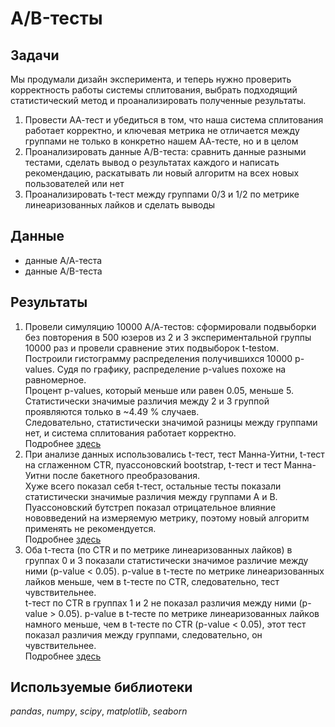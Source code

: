 # A/B-тесты

## Задачи

Мы продумали дизайн эксперимента, и теперь нужно проверить корректность работы системы сплитования, выбрать подходящий статистический метод и проанализировать полученные результаты.

1. Провести АА-тест и убедиться в том, что наша система сплитования работает корректно, и ключевая метрика не отличается между группами не только в конкретно нашем АА-тесте, но и в целом  
2. Проанализировать данные А/B-теста: сравнить данные разными тестами, сделать вывод о результатах каждого и написать рекомендацию, раскатывать ли новый алгоритм на всех новых пользователей или нет  
3. Проанализировать t-тест между группами 0/3 и 1/2 по метрике линеаризованных лайков и сделать выводы

## Данные

- данные А/А-теста
- данные A/B-теста

## Результаты

1. Провели симуляцию 10000 А/А-тестов: сформировали подвыборки без повторения в 500 юзеров из 2 и 3 экспериментальной группы 10000 раз и провели сравнение этих подвыборок t-testом.  
Построили гистограмму распределения получившихся 10000 p-values. Судя по графику, распределение p-values похоже на равномерное.  
Процент p-values, который меньше или равен 0.05, меньше 5. Статистически значимые различия между 2 и 3 группой проявляются только в ~4.49 % случаев.  
Следовательно, статистически значимой разницы между группами нет, и система сплитования работает корректно.  
Подробнее [здесь](https://github.com/allopachuk/study_projects/blob/main/%D0%BA%D1%83%D1%80%D1%81%20%D1%81%D0%B8%D0%BC%D1%83%D0%BB%D1%8F%D1%82%D0%BE%D1%80%20%D0%B0%D0%BD%D0%B0%D0%BB%D0%B8%D1%82%D0%B8%D0%BA%D0%B0/a-b_tests/1.%20%D0%BF%D1%80%D0%BE%D0%B2%D0%B5%D1%80%D0%BA%D0%B0%20%D1%81%D0%B8%D1%81%D1%82%D0%B5%D0%BC%D1%8B%20%D1%81%D0%BF%D0%BB%D0%B8%D1%82%D0%BE%D0%B2%D0%B0%D0%BD%D0%B8%D1%8F.ipynb)
2. При анализе данных использовались t-тест, тест Манна-Уитни, t-тест на сглаженном CTR, пуассоновский bootstrap, t-тест и тест Манна-Уитни после бакетного преобразования.  
Хуже всего показал себя t-тест, остальные тесты показали статистически значимые различия между группами A и B.  
Пуассоновский бутстреп показал отрицательное влияние нововведений на измеряемую метрику, поэтому новый алгоритм применять не рекомендуется.  
Подробнее [здесь](https://github.com/allopachuk/study_projects/blob/main/%D0%BA%D1%83%D1%80%D1%81%20%D1%81%D0%B8%D0%BC%D1%83%D0%BB%D1%8F%D1%82%D0%BE%D1%80%20%D0%B0%D0%BD%D0%B0%D0%BB%D0%B8%D1%82%D0%B8%D0%BA%D0%B0/a-b_tests/2.%20%D0%B0%D0%BD%D0%B0%D0%BB%D0%B8%D0%B7%20%D1%80%D0%B5%D0%B7%D1%83%D0%BB%D1%8C%D1%82%D0%B0%D1%82%D0%BE%D0%B2%20%D1%8D%D0%BA%D1%81%D0%BF%D0%B5%D1%80%D0%B8%D0%BC%D0%B5%D0%BD%D1%82%D0%B0.ipynb)
3. Оба t-теста (по CTR и по метрике линеаризованных лайков) в группах 0 и 3 показали статистически значимое различие между ними (p-value < 0.05). p-value в t-тесте по метрике линеаризованных лайков меньше, чем в t-тесте по CTR, следовательно, тест чувствительнее.  
t-тест по CTR в группах 1 и 2 не показал различия между ними (p-value > 0.05). p-value в t-тесте по метрике линеаризованных лайков намного меньше, чем в t-тесте по CTR (p-value < 0.05), этот тест показал различия между группами, следовательно, он чувствительнее.  
Подробнее [здесь](https://github.com/allopachuk/study_projects/blob/main/%D0%BA%D1%83%D1%80%D1%81%20%D1%81%D0%B8%D0%BC%D1%83%D0%BB%D1%8F%D1%82%D0%BE%D1%80%20%D0%B0%D0%BD%D0%B0%D0%BB%D0%B8%D1%82%D0%B8%D0%BA%D0%B0/a-b_tests/3.%20%D0%BD%D0%BE%D0%B2%D1%8B%D0%B9%20%D0%BC%D0%B5%D1%82%D0%BE%D0%B4%20%D0%B0%D0%BD%D0%B0%D0%BB%D0%B8%D0%B7%D0%B0%20%D1%82%D0%B5%D1%81%D1%82%D0%BE%D0%B2.ipynb)

## Используемые библиотеки

*pandas*, *numpy*, *scipy*, *matplotlib*, *seaborn*
